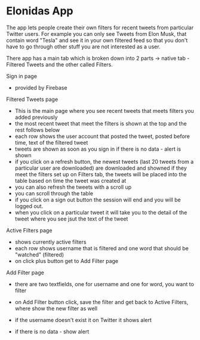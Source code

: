 # Elonidas App


The app lets people create their own filters for recent tweets from particular Twitter users.
For example you can only see Tweets from Elon Musk, that contain word "Tesla" and see it in your own filtered feed so that you don't have to go through other stuff you are not interested as a user.

There app has a main tab which is broken down into 2 parts -> native tab - Filtered Tweets and the other called Filters.



Sign in page
- provided by Firebase 


Filtered Tweets page
- This is the main page where you see recent tweets that meets filters you added previously
- the most recent tweet that meet the filters is shown at the top and the rest follows below
- each row shows the user account that posted the tweet, posted before time, text of the filtered tweet
- tweets are shown as soon as you sign in if there is no data - alert is shown
- if you click on a refresh button, the newest tweets (last 20 tweets from a particular user are downloaded) are downloaded and showned if they meet the filters set up on Filters tab, the tweets will be placed into the table based on time the tweet was created at
- you can also refresh the tweets with a scroll up
- you can scroll through the table 
- if you click on a sign out button the session will end and you will be logged out.
- when you click on a particular tweet it will take you to the detail of the tweet where you see jsut the text of the tweet



Active Filters page
- shows currently active filters 
- each row shows username that is filtered and one word that should be "watched" (filtered)
- on click plus button get to Add Filter page


Add Filter page
- there are two textfields, one for username and one for word, you want to filter
- on Add Filter button click, save the filter and get back to Active Filters, where show the new filter as well
- if the username doesn't exist it on Twitter it shows alert













- if there is no data - show alert



